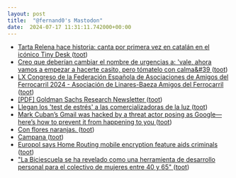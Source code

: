 ```yaml
---
layout: post
title:  "@fernand0's Mastodon"
date:  2024-07-17 11:31:11.742000+00:00
---
```

*  [Tarta Relena hace historia: canta por primera vez en catalán en el icónico Tiny Desk ](https://www.elperiodico.com/es/ocio-y-cultura/20240403/tarta-relena-tiny-desk-catalan-10058572) ([toot](https://mastodon.social/@fernand0/112801603370313003))
*  [Creo que deberían cambiar el nombre de urgencias a: &#39;vale, ahora vamos a empezar a hacerte casito, pero tómatelo con calma&#39 ](https://mastodon.social/@fernand0/112801362369647216) ([toot](https://mastodon.social/@fernand0/112801362369647216))
*  [LX Congreso de la Federación Española de Asociaciones de Amigos del Ferrocarril 2024 - Asociación de Linares-Baeza Amigos del Ferrocarril ](https://albaf.site123.me/congresos/lx-congreso-de-la-federaci%C3%B3n-espa%C3%B1ola-de-asociaciones-de-amigos-del-ferrocarril-202) ([toot](https://mastodon.social/@fernand0/112801308402513347))
*  [[PDF] Goldman Sachs Research Newsletter   ](https://www.goldmansachs.com/intelligence/pages/gs-research/gen-ai-too-much-spend-too-little-benefit/report.pdf) ([toot](https://mastodon.social/@fernand0/112801147130853187))
*  [Llegan los 'test de estrés' a las comercializadoras de la luz ](https://elperiodicodelaenergia.com/llegan-los-test-de-estres-a-las-comercializadoras-de-la-luz) ([toot](https://mastodon.social/@fernand0/112800907223402417))
*  [Mark Cuban’s Gmail was hacked by a threat actor posing as Google—here’s how to prevent it from happening to you  ](https://www.itbrew.com/stories/2024/06/26/mark-cuban-s-gmail-was-hacked-by-a-threat-actor-posing-as-google-here-s-how-to-prevent-it-from-happening-to-you) ([toot](https://mastodon.social/@fernand0/112799152177592649))
*  [Con flores naranjas. ](https://avecesunafoto.wordpress.com/2024/07/16/con-flores-naranjas) ([toot](https://mastodon.social/@fernand0/112797434201269273))
*  [Campana ](https://www.flickr.com/photos/fernand0/53839737757) ([toot](https://mastodon.social/@fernand0/112797317049657771))
*  [Europol says Home Routing mobile encryption feature aids criminals ](https://www.bleepingcomputer.com/news/security/europol-says-home-routing-mobile-encryption-feature-aids-criminals) ([toot](https://mastodon.social/@fernand0/112797304060121703))
*  ["La Biciescuela se ha revelado como una herramienta de desarrollo personal para el colectivo de mujeres entre 40 y 65" ](https://arainfo.org/%C2%B7la-biciescuela-se-ha-revelado-como-una-herramienta-de-desarrollo-personal-para-el-colectivo-de-mujeres-entre-40-y-65) ([toot](https://mastodon.social/@fernand0/112797193830013038))
